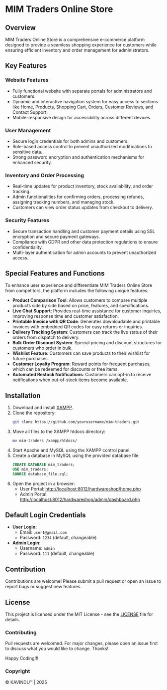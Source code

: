 # MIM Traders Online Store

## Overview
MIM Traders Online Store is a comprehensive e-commerce platform designed to provide a seamless shopping experience for customers while ensuring efficient inventory and order management for administrators.

## Key Features

### Website Features
- Fully functional website with separate portals for administrators and customers.
- Dynamic and interactive navigation system for easy access to sections like Home, Products, Shopping Cart, Orders, Customer Reviews, and Contact Support.
- Mobile-responsive design for accessibility across different devices.

### User Management
- Secure login credentials for both admins and customers.
- Role-based access control to prevent unauthorized modifications to sensitive data.
- Strong password encryption and authentication mechanisms for enhanced security.

### Inventory and Order Processing
- Real-time updates for product inventory, stock availability, and order tracking.
- Admin functionalities for confirming orders, processing refunds, assigning tracking numbers, and managing stock.
- Customers can view order status updates from checkout to delivery.

### Security Features
- Secure transaction handling and customer payment details using SSL encryption and secure payment gateways.
- Compliance with GDPR and other data protection regulations to ensure confidentiality.
- Multi-layer authentication for admin accounts to prevent unauthorized access.

## Special Features and Functions
To enhance user experience and differentiate MIM Traders Online Store from competitors, the platform includes the following unique features:

- **Product Comparison Tool**: Allows customers to compare multiple products side by side based on price, features, and specifications.
- **Live Chat Support**: Provides real-time assistance for customer inquiries, improving response time and customer satisfaction.
- **Printable Invoice with QR Code**: Generates downloadable and printable invoices with embedded QR codes for easy returns or inquiries.
- **Delivery Tracking System**: Customers can track the live status of their orders from dispatch to delivery.
- **Bulk Order Discount System**: Special pricing and discount structures for customers who order in bulk.
- **Wishlist Feature**: Customers can save products to their wishlist for future purchases.
- **Customer Loyalty Program**: Reward points for frequent purchases, which can be redeemed for discounts or free items.
- **Automated Restock Notifications**: Customers can opt-in to receive notifications when out-of-stock items become available.

## Installation
1. Download and install [XAMPP](https://www.apachefriends.org/index.html).
2. Clone the repository:
   ```bash
   git clone https://github.com/yourusername/mim-traders.git
   ```
3. Move all files to the XAMPP htdocs directory:
   ```bash
   mv mim-traders /xampp/htdocs/
   ```
4. Start Apache and MySQL using the XAMPP control panel.
5. Create a database in MySQL using the provided database file:
   ```sql
   CREATE DATABASE mim_traders;
   USE mim_traders;
   SOURCE database_file.sql;
   ```
6. Open the project in a browser:
   - User Portal: [http://localhost:8012/hardwareshop/home.php](http://localhost:8012/hardwareshop/home.php)
   - Admin Portal: [http://localhost:8012/hardwareshop/admin/dashboard.php](http://localhost:8012/hardwareshop/admin/dashboard.php)

## Default Login Credentials
- **User Login:**
  - Email: `user1@gmail.com`
  - Password: `1234` (default, changeable)
- **Admin Login:**
  - Username: `admin`
  - Password: `111` (default, changeable)

## Contribution
Contributions are welcome! Please submit a pull request or open an issue to report bugs or suggest new features.

## License
This project is licensed under the MIT License - see the [LICENSE](LICENSE) file for details.

### Contributing
Pull requests are welcomed. For major changes, please open an issue first to discuss what you would like to change. Thanks!

Happy Coding!!!

### Copyright
© KAVINDU™ | 2025

